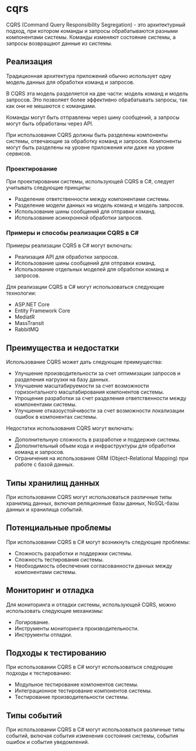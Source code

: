 # cqrs

CQRS (Command Query Responsibility Segregation) - это архитектурный подход, при котором команды и запросы обрабатываются разными компонентами системы. Команды изменяют состояние системы, а запросы возвращают данные из системы.

## Реализация 

Традиционная архитектура приложений обычно использует одну модель данных для обработки команд и запросов. 

В CQRS эта модель разделяется на две части: модель команд и модель запросов. 
Это позволяет более эффективно обрабатывать запросы, так как они не мешаются с командами.

Команды могут быть отправлены через шину сообщений, а запросы могут быть обработаны через API.

При использовании CQRS должны быть разделены компоненты системы, отвечающие за обработку команд и запросов. Компоненты могут быть разделены на уровне приложения или даже на уровне сервисов.

### Проектирование

При проектировании системы, использующей CQRS в C#, следует учитывать следующие принципы:
- Разделение ответственности между компонентами системы.
- Разделение модели данных на модель команд и модель запросов.
- Использование шины сообщений для отправки команд.
- Использование асинхронной обработки запросов.

### Примеры и способы реализации CQRS в C#

Примеры реализации CQRS в C# могут включать:
- Реализация API для обработки запросов.
- Использование шины сообщений для отправки команд.
- Использование отдельных моделей для обработки команд и запросов.

Для реализации CQRS в C# могут использоваться следующие технологии:
- ASP.NET Core
- Entity Framework Core
- MediatR
- MassTransit
- RabbitMQ

## Преимущества и недостатки

Использование CQRS может дать следующие преимущества:
- Улучшение производительности за счет оптимизации запросов и разделения нагрузки на базу данных.
- Улучшение масштабируемости за счет возможности горизонтального масштабирования компонентов системы.
- Упрощение разработки за счет разделения ответственности между компонентами системы.
- Улучшение отказоустойчивости за счет возможности локализации ошибок в компонентах системы.

Недостатки использования CQRS могут включать:
- Дополнительную сложность в разработке и поддержке системы.
- Дополнительный объем кода и инфраструктуры для обработки команд и запросов.
- Ограничения на использование ORM (Object-Relational Mapping) при работе с базой данных.

## Типы хранилищ данных

При использовании CQRS могут использоваться различные типы хранилищ данных, включая реляционные базы данных, NoSQL-базы данных и хранилища событий.

## Потенциальные проблемы

При использовании CQRS в C# могут возникнуть следующие проблемы:
- Сложность разработки и поддержки системы.
- Сложность тестирования системы.
- Необходимость обеспечения согласованности данных между компонентами системы.

## Мониторинг и отладка

Для мониторинга и отладки системы, использующей CQRS, можно использовать следующие механизмы:
- Логирование.
- Инструменты мониторинга производительности.
- Инструменты отладки.

## Подходы к тестированию

При использовании CQRS в C# могут использоваться следующие подходы к тестированию:
- Модульное тестирование компонентов системы.
- Интеграционное тестирование компонентов системы.
- Тестирование производительности системы.

## Типы событий

При использовании CQRS в C# могут использоваться различные типы событий, включая события изменения состояния системы, события ошибок и события уведомлений.
